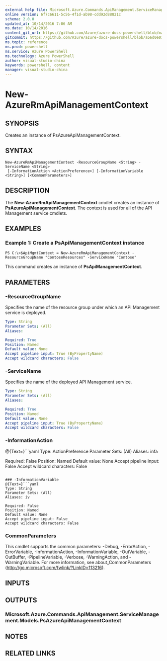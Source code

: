 ```yaml
---
external help file: Microsoft.Azure.Commands.ApiManagement.ServiceManagement.dll-Help.xml
online version: 6f7c6611-5c56-4f1d-ab98-cdd92d88821c
schema: 2.0.0
updated_at: 10/14/2016 7:06 AM
ms.date: 10/14/2016
content_git_url: https://github.com/Azure/azure-docs-powershell/blob/master/azureps-cmdlets-docs/ResourceManager/Microsoft.Azure.Commands.ApiManagement.ServiceManagement/v1.0/CmdletMDs/New-AzureRmApiManagementContext.md
gitcommit: https://github.com/Azure/azure-docs-powershell/blob/a56d0e01e65c2c33aa2af13dd29addc94ead6e88/azureps-cmdlets-docs/ResourceManager/Microsoft.Azure.Commands.ApiManagement.ServiceManagement/v1.0/CmdletMDs/New-AzureRmApiManagementContext.md
ms.topic: reference
ms.prod: powershell
ms.service: Azure PowerShell
ms.technology: Azure PowerShell
author: visual-studio-china
keywords: powershell, content
manager: visual-studio-china
---
```


# New-AzureRmApiManagementContext

## SYNOPSIS
Creates an instance of PsAzureApiManagementContext.

## SYNTAX

```
New-AzureRmApiManagementContext -ResourceGroupName <String> -ServiceName <String>
 [-InformationAction <ActionPreference>] [-InformationVariable <String>] [<CommonParameters>]
```

## DESCRIPTION
The **New-AzureRmApiManagementContext** cmdlet creates an instance of **PsAzureApiManagementContext**.
The context is used for all of the API Management service cmdlets.

## EXAMPLES

### Example 1: Create a PsApiManagementContext instance
```
PS C:\>$ApiMgmtContext = New-AzureRmApiManagementContext -ResourceGroupName "ContosoResources" -ServiceName "Contoso"
```

This command creates an instance of **PsApiManagementContext**.

## PARAMETERS

### -ResourceGroupName
Specifies the name of the resource group under which an API Management service is deployed.

```yaml
Type: String
Parameter Sets: (All)
Aliases: 

Required: True
Position: Named
Default value: None
Accept pipeline input: True (ByPropertyName)
Accept wildcard characters: False
```

### -ServiceName
Specifies the name of the deployed API Management service.

```yaml
Type: String
Parameter Sets: (All)
Aliases: 

Required: True
Position: Named
Default value: None
Accept pipeline input: True (ByPropertyName)
Accept wildcard characters: False
```

### -InformationAction
@{Text=}```yaml
Type: ActionPreference
Parameter Sets: (All)
Aliases: infa

Required: False
Position: Named
Default value: None
Accept pipeline input: False
Accept wildcard characters: False
```

### -InformationVariable
@{Text=}```yaml
Type: String
Parameter Sets: (All)
Aliases: iv

Required: False
Position: Named
Default value: None
Accept pipeline input: False
Accept wildcard characters: False
```

### CommonParameters
This cmdlet supports the common parameters: -Debug, -ErrorAction, -ErrorVariable, -InformationAction, -InformationVariable, -OutVariable, -OutBuffer, -PipelineVariable, -Verbose, -WarningAction, and -WarningVariable. For more information, see about_CommonParameters (http://go.microsoft.com/fwlink/?LinkID=113216).

## INPUTS

## OUTPUTS

### Microsoft.Azure.Commands.ApiManagement.ServiceManagement.Models.PsAzureApiManagementContext

## NOTES

## RELATED LINKS

